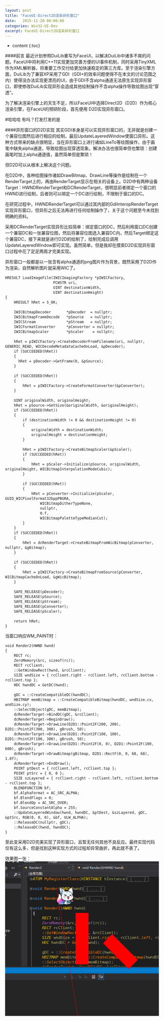 ```yaml
---
layout: post
title: "FaceUI-Direct2D渲染异形窗口"
date:   2015-11-20 00:00:00
categories: Win32-UI-Dev
excerpt: FaceUI-Direct2D渲染异形窗口
---
```


* content
{:toc}

####前言
最近计划参照DuiLib重写为FaceUI，以解决DuiLib中诸多不爽的问题。FaceUI中将利用C++11实现更加完善方便的UI事件机制，同时采用TinyXML作为XML解析器，将重要工作交付给更加快速稳定的第三方库。至于渲染引擎方面，DuiLib为了兼容XP采用了GDI（GDI+的效率问题使得不在本文的讨论范围之内）使得没办法实现更漂亮的UI，由于GDI不含alpha通道无法原生实现异形窗口，即使修改DuiLib实现异形会造成其他绘制操作不含alpha操作导致绘图出现“穿透”。

为了解决渲染引擎上的天生不足，所以FaceUI中选择Direct2D（D2D）作为核心渲染引擎，在FaceUI的预研阶段，首先便用
D2D实现异形窗口。

#哈哈哈
有吗？打发打发的是

####异形窗口的D2D实现
其实GDI本身是可以实现异形窗口的，无非就是创建一个兼容位图然后进行相应的绘制，最后UpdateLayeredWindow使窗口异形。这种方式带来的缺点很明显，当在异形窗口上进行诸如LineTo等绘图操作，由于画笔中缺失alpha通道，导致绘图出现穿透现象。解决办法也很简单但也繁琐：创建画笔时加上alpha通道值，虽然简单但是繁琐！

但D2D可以从根本上解决这个问题。

在D2D中，各种绘图操作诸如DrawBitmap、DrawLine等操作是绘制在一个RenderTarget上的，再由RenderTarget显示在相关的设备上。D2D中有两种设备Target：HWNDRenderTarget和DCRenderTarget，很明显前者绑定一个窗口的HWND进行绘制，后者则可以绑定一个DC进行绘制，不限制于窗口的DC。

在研究过程中，HWNDRenderTarget可以通过其内部的GdiInteropRenderTarget实现异形窗口，但异形之后无法再进行任何绘制操作了，关于这个问题至今未找到明确的资料。

采用DCRenderTarget实现异形比较简单：绑定窗口的DC，然后利用窗口DC创建一个兼容DC和一张兼容位图，然后将兼容位图选入兼容DC内，然后Target绑定这个兼容DC，接下来就是进行D2D的绘制了，绘制完成后调用UpdateLayeredWindow即可实现。虽然简单，但是我却在摸索D2D实现异形窗口过程中花了足足两周才完美实现。

异形窗口一般都是以一张含有alpha通道的png图片作为背景，既然采用了D2D作为渲染，自然解析图片就采用WIC了。

    HRESULT LoadImageFile(IWICImagingFactory *pIWICFactory,
                          PCWSTR uri,
                          UINT destinationWidth,
                          UINT destinationHeight)
	{ 
		HRESULT hRet = S_OK;
	
		IWICBitmapDecoder		*pDecoder  = nullptr;
		IWICBitmapFrameDecode	*pSource   = nullptr;
		IWICStream				*pStream   = nullptr;
		IWICFormatConverter		*pConverter = nullptr;
		IWICBitmapScaler		*pScaler    = nullptr;
	
		hRet = pIWICFactory->CreateDecoderFromFilename(uri, nullptr, GENERIC_READ, WICDecodeMetadataCacheOnLoad, &pDecoder);
		if (SUCCEEDED(hRet))
		{
		  hRet = pDecoder->GetFrame(0, &pSource);
		}
	
		if (SUCCEEDED(hRet))
		{
			hRet = pIWICFactory->CreateFormatConverter(&pConverter);
		}
	
		UINT originalWidth, originalHeight;
		hRet = pSource->GetSize(&originalWidth, &originalHeight);
		if (SUCCEEDED(hRet))
		{
			if (destinationWidth != 0 && destinationHeight != 0)
			{
				originalWidth = destinationWidth;
				originalHeight = destinationHeight;
			}
	
			hRet = pIWICFactory->CreateBitmapScaler(&pScaler);
			if (SUCCEEDED(hRet))
			{
				hRet = pScaler->Initialize(pSource, originalWidth, originalHeight, WICBitmapInterpolationModeCubic);
			}
	
			if (SUCCEEDED(hRet))
			{
				hRet = pConverter->Initialize(pScaler, GUID_WICPixelFormat32bppPBGRA,
					WICBitmapDitherTypeNone,
					nullptr,
					0.f,
					WICBitmapPaletteTypeMedianCut);
			}
		}
		if (SUCCEEDED(hRet))
		{
			hRet = dcRenderTarget->CreateBitmapFromWicBitmap(pConverter, nullptr, &gBitmap);
		}
	
		if (SUCCEEDED(hRet))
		{
			hRet = pIWICFactory->CreateBitmapFromSource(pConverter, WICBitmapCacheOnLoad, &gWicBitmap);
		}
	
		SAFE_RELEASE(pDecoder);
		SAFE_RELEASE(pSource);
		SAFE_RELEASE(pStream);
		SAFE_RELEASE(pConverter);
		SAFE_RELEASE(pScaler);
	
		return hRet;
	}


当窗口响应WM_PAINT时：

	void Render2(HWND hwnd)
	{
		RECT rc;
		ZeroMemory(&rc, sizeof(rc));
		RECT rcClient;
		::GetWindowRect(hwnd, &rcClient);
		SIZE wndSize = { rcClient.right - rcClient.left, rcClient.bottom - rcClient.top };
		HDC hwndDC = GetDC(hwnd);
	
		gDC = ::CreateCompatibleDC(hwndDC);
		HBITMAP memBitmap = ::CreateCompatibleBitmap(hwndDC, wndSize.cx, wndSize.cy);
		::SelectObject(gDC, memBitmap);
		dcRenderTarget->BindDC(gDC, &rcClient);
		dcRenderTarget->BeginDraw();
		dcRenderTarget->DrawLine(D2D1::Point2F(200, 200), D2D1::Point2F(300, 300), gBrush, 50);
		dcRenderTarget->DrawLine(D2D1::Point2F(100, 100), D2D1::Point2F(100, 300), gBrush, 50);
		dcRenderTarget->DrawLine(D2D1::Point2F(0, 0), D2D1::Point2F(100, 600), gBrush);
		dcRenderTarget->DrawBitmap(gBitmap, D2D1::RectF(0, 0, 68, 68), 1.0f);
		dcRenderTarget->EndDraw();
		POINT ptDest = { rcClient.left, rcClient.top };
		POINT ptSrc = { 0, 0 };
		SIZE szLayered = { rcClient.right - rcClient.left, rcClient.bottom - rcClient.top };
		BLENDFUNCTION bf;
		bf.AlphaFormat = AC_SRC_ALPHA;
		bf.BlendFlags = 0;
		bf.BlendOp = AC_SRC_OVER;
		bf.SourceConstantAlpha = 255;
		::UpdateLayeredWindow(hwnd, hwndDC, &ptDest, &szLayered, gDC, &ptSrc, RGB(0, 0, 0), &bf, ULW_ALPHA);
		::ReleaseDC(nullptr, gDC);
		::ReleaseDC(hwnd, hwndDC);
	}

至此变采用D2D完美实现了异形窗口，且暂无任何其他不良反应。最终实现代码仅有这么多，但是找到这种实现方式的过程却异常曲折，再此就不表了。

效果图一张：  
![alt text](/img/2015-11-21.png)  